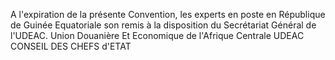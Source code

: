 A l'expiration de la présente Convention, les experts en poste en République de Guinée Equatoriale son remis à la disposition du Secrétariat Général de l'UDEAC.
Union Douanière Et Economique de l'Afrique Centrale UDEAC
CONSEIL DES CHEFS d'ETAT